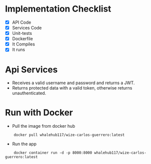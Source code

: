 # Implementation Checklist
- [X] API Code
- [X] Services Code
- [X] Unit-tests
- [X] Dockerfile
- [X] It Compiles
- [X] It runs

# Api Services
- Receives a valid username and password and returns a JWT.
- Returns protected data with a valid token, otherwise returns unauthenticated.

# Run with Docker

- Pull the image from docker hub
```
    docker pull whalehub117/wize-carlos-guerrero:latest
```
- Run the app
```
    docker container run -d -p 8000:8000 whalehub117/wize-carlos-guerrero:latest
```